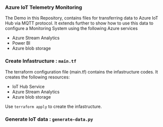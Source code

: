 ###  Azure IoT Telemetry Monitoring  

The Demo in this Repository, contains files for transferring data to Azure IoT Hub via MQTT protocol.
It extends further to show how to use this data to configure a Monitoring System using the following Azure services

* Azure Stream Analytics
* Power BI
* Azure blob storage


### Create Infastructure : `main.tf`

The terraform configuration file (main.tf) contains the infastructure codes. It creates the following resources:


* IoT Hub Service
* Azure Stream Analytics
* Azure blob storage

Use `terraform apply` to create the infastructure.

### Generate IoT data : `generate-data.py`
